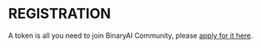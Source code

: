 # REGISTRATION

A token is all you need to join BinaryAI Community, please [apply for it here](https://binaryai.tencent.com/apply-token).

